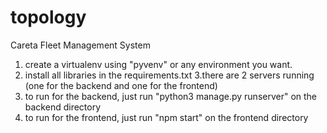 # topology
Careta Fleet Management System

1. create a virtualenv using "pyvenv" or any environment you want.
2. install all libraries in the requirements.txt
3.there are 2 servers running (one for the backend and one for the frontend)
4. to run for the backend, just run "python3 manage.py runserver" on the backend directory
5. to run for the frontend, just run "npm start" on the frontend directory
